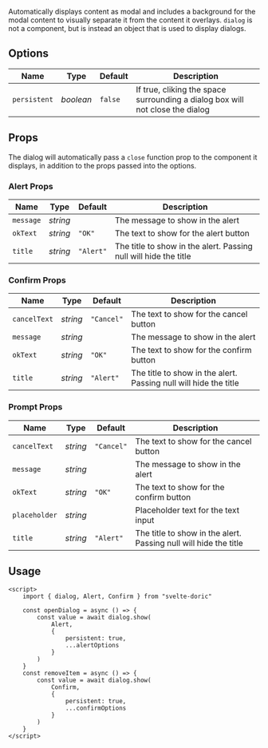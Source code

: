 Automatically displays content as modal and includes a background for the modal
content to visually separate it from the content it overlays. `dialog` is not a
component, but is instead an object that is used to display dialogs.

## Options
| Name | Type | Default | Description |
| --- | --- | --- | --- |
| `persistent` | _boolean_ | `false` | If true, cliking the space surrounding a dialog box will not close the dialog

## Props

The dialog will automatically pass a `close` function prop to the component it
displays, in addition to the props passed into the options.

### Alert Props
| Name | Type | Default | Description |
| --- | --- | --- | --- |
| `message` | _string_ | | The message to show in the alert
| `okText` | _string_ | `"OK"` | The text to show for the alert button
| `title` | _string_ | `"Alert"` | The title to show in the alert. Passing null will hide the title

### Confirm Props
| Name | Type | Default | Description |
| --- | --- | --- | --- |
| `cancelText` | _string_ | `"Cancel"` | The text to show for the cancel button
| `message` | _string_ | | The message to show in the alert
| `okText` | _string_ | `"OK"` | The text to show for the confirm button
| `title` | _string_ | `"Alert"` | The title to show in the alert. Passing null will hide the title

### Prompt Props
| Name | Type | Default | Description |
| --- | --- | --- | --- |
| `cancelText` | _string_ | `"Cancel"` | The text to show for the cancel button
| `message` | _string_ | | The message to show in the alert
| `okText` | _string_ | `"OK"` | The text to show for the confirm button
| `placeholder` | _string_ | | Placeholder text for the text input
| `title` | _string_ | `"Alert"` | The title to show in the alert. Passing null will hide the title

## Usage
```svelte
<script>
    import { dialog, Alert, Confirm } from "svelte-doric"

    const openDialog = async () => {
        const value = await dialog.show(
            Alert,
            {
                persistent: true,
                ...alertOptions
            }
        )
    }
    const removeItem = async () => {
        const value = await dialog.show(
            Confirm,
            {
                persistent: true,
                ...confirmOptions
            }
        )
    }
</script>
```
